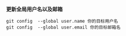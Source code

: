 **更新全局用户名以及邮箱**
```shell
git config  --global user.name 你的目标用户名
git config  --global user.email 你的目标邮箱名
```

